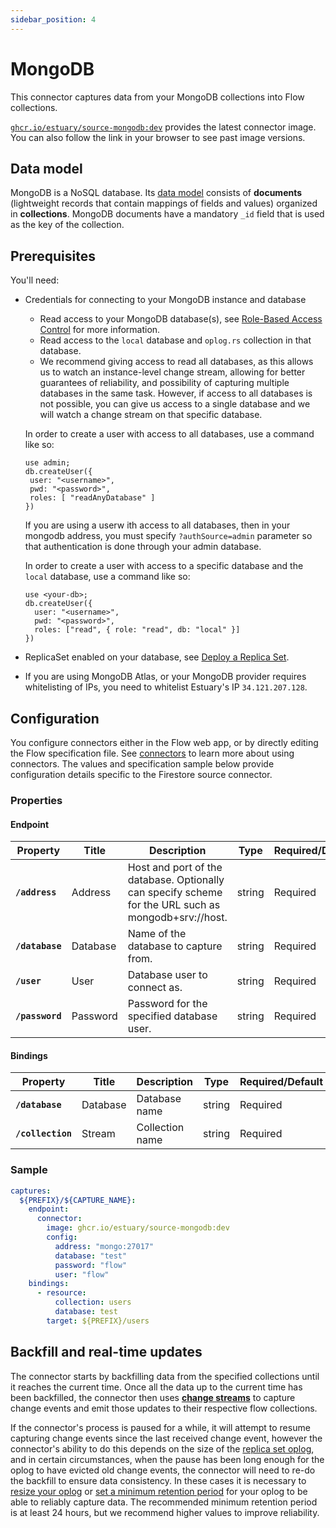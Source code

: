 ```yaml
---
sidebar_position: 4
---
```

# MongoDB

This connector captures data from your MongoDB collections into Flow collections.

[`ghcr.io/estuary/source-mongodb:dev`](https://ghcr.io/estuary/source-mongodb:dev) provides the latest connector image. You can also follow the link in your browser to see past image versions.

## Data model

MongoDB is a NoSQL database. Its [data
model](https://www.mongodb.com/docs/manual/core/data-modeling-introduction/)
consists of **documents** (lightweight records that contain mappings of fields
and values) organized in **collections**. MongoDB documents have a mandatory
`_id` field that is used as the key of the collection.

## Prerequisites

You'll need:

* Credentials for connecting to your MongoDB instance and database

    * Read access to your MongoDB database(s), see
      [Role-Based Access
      Control](https://www.mongodb.com/docs/manual/core/authorization/) for more
      information.
    * Read access to the `local` database and `oplog.rs` collection in that
      database.
    * We recommend giving access to read all databases, as this allows us to
      watch an instance-level change stream, allowing for better guarantees of
      reliability, and possibility of capturing multiple databases in the same
      task. However, if access to all databases is not possible, you can
      give us access to a single database and we will watch a change stream on
      that specific database.
    
    In order to create a user with access to all databases, use a command like so:
    ```
    use admin;
    db.createUser({
     user: "<username>",
     pwd: "<password>",
     roles: [ "readAnyDatabase" ]
   })
    ```
    
    If you are using a userw ith access to all databases, then in your mongodb
    address, you must specify `?authSource=admin` parameter so that
    authentication is done through your admin database.

    In order to create a user with access to a specific database and the `local` database,
    use a command like so:
    
    ```
    use <your-db>;
    db.createUser({
      user: "<username>",
      pwd: "<password>",
      roles: ["read", { role: "read", db: "local" }]
    })
    ```

* ReplicaSet enabled on your database, see [Deploy a Replica
  Set](https://www.mongodb.com/docs/manual/tutorial/deploy-replica-set/).

* If you are using MongoDB Atlas, or your MongoDB provider requires whitelisting
  of IPs, you need to whitelist Estuary's IP `34.121.207.128`.

## Configuration

You configure connectors either in the Flow web app, or by directly editing the Flow specification file.
See [connectors](../../../concepts/connectors.md#using-connectors) to learn more about using connectors. The values and specification sample below provide configuration details specific to the Firestore source connector.

### Properties

#### Endpoint

| Property                        | Title               | Description                                                                                                                                 | Type    | Required/Default           |
|---------------------------------|---------------------|---------------------------------------------------------------------------------------------------------------------------------------------|---------|----------------------------|
| **`/address`**                  | Address             | Host and port of the database. Optionally can specify scheme for the URL such as mongodb+srv://host.                                        | string  | Required                   |
| **`/database`**                 | Database            | Name of the database to capture from.                                                                         | string  | Required                   |
| **`/user`**                     | User                | Database user to connect as.                                                                                   | string  | Required                   |
| **`/password`**                 | Password            | Password for the specified database user.                                                                                                   | string  | Required                   |

#### Bindings

| Property          | Title    | Description     | Type      | Required/Default |
| -------           | ------   | ------          | --------- | --------         |
| **`/database`**   | Database | Database name   | string    | Required         |
| **`/collection`** | Stream   | Collection name | string    | Required         |

### Sample

```yaml
captures:
  ${PREFIX}/${CAPTURE_NAME}:
    endpoint:
      connector:
        image: ghcr.io/estuary/source-mongodb:dev
        config:
          address: "mongo:27017"
          database: "test"
          password: "flow"
          user: "flow"
    bindings:
      - resource:
          collection: users
          database: test
        target: ${PREFIX}/users
```

## Backfill and real-time updates

The connector starts by backfilling data from the specified collections until it
reaches the current time. Once all the data up to the current time has been
backfilled, the connector then uses [**change
streams**](https://www.mongodb.com/docs/manual/changeStreams/) to capture
change events and emit those updates to their respective flow collections.

If the connector's process is paused for a while, it will attempt to resume
capturing change events since the last received change event, however the
connector's ability to do this depends on the size of the [replica set
oplog](https://www.mongodb.com/docs/manual/core/replica-set-oplog/), and in
certain circumstances, when the pause has been long enough for the oplog to have
evicted old change events, the connector will need to re-do the backfill to
ensure data consistency. In these cases it is necessary to [resize your
oplog](https://www.mongodb.com/docs/manual/tutorial/change-oplog-size/#c.-change-the-oplog-size-of-the-replica-set-member) or
[set a minimum retention
period](https://www.mongodb.com/docs/manual/reference/command/replSetResizeOplog/#minimum-oplog-retention-period)
for your oplog to be able to reliably capture data.
The recommended minimum retention period is at least 24 hours, but we recommend
higher values to improve reliability.
